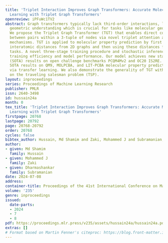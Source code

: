 ```yaml
---
title: 'Triplet Interaction Improves Graph Transformers: Accurate Molecular Graph
  Learning with Triplet Graph Transformers'
openreview: iPFuWc1TV2
abstract: Graph transformers typically lack third-order interactions, limiting their
  geometric understanding which is crucial for tasks like molecular geometry prediction.
  We propose the Triplet Graph Transformer (TGT) that enables direct communication
  between pairs within a 3-tuple of nodes via novel triplet attention and aggregation
  mechanisms. TGT is applied to molecular property prediction by first predicting
  interatomic distances from 2D graphs and then using these distances for downstream
  tasks. A novel three-stage training procedure and stochastic inference further improve
  training efficiency and model performance. Our model achieves new state-of-the-art
  (SOTA) results on open challenge benchmarks PCQM4Mv2 and OC20 IS2RE. We also obtain
  SOTA results on QM9, MOLPCBA, and LIT-PCBA molecular property prediction benchmarks
  via transfer learning. We also demonstrate the generality of TGT with SOTA results
  on the traveling salesman problem (TSP).
layout: inproceedings
series: Proceedings of Machine Learning Research
publisher: PMLR
issn: 2640-3498
id: hussain24a
month: 0
tex_title: 'Triplet Interaction Improves Graph Transformers: Accurate Molecular Graph
  Learning with Triplet Graph Transformers'
firstpage: 20768
lastpage: 20792
page: 20768-20792
order: 20768
cycles: false
bibtex_author: Hussain, Md Shamim and Zaki, Mohammed J and Subramanian, Dharmashankar
author:
- given: Md Shamim
  family: Hussain
- given: Mohammed J
  family: Zaki
- given: Dharmashankar
  family: Subramanian
date: 2024-07-08
address:
container-title: Proceedings of the 41st International Conference on Machine Learning
volume: '235'
genre: inproceedings
issued:
  date-parts:
  - 2024
  - 7
  - 8
pdf: https://proceedings.mlr.press/v235/assets/hussain24a/hussain24a.pdf
extras: []
# Format based on Martin Fenner's citeproc: https://blog.front-matter.io/posts/citeproc-yaml-for-bibliographies/
---
```

